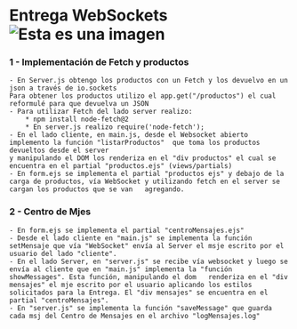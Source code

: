 # Entrega WebSockets  ![Esta es una imagen](https://myoctocat.com/assets/images/base-octocat.svg)
### **1 - Implementación de Fetch y productos**   
    - En Server.js obtengo los productos con un Fetch y los devuelvo en un json a través de io.sockets    
    Para obtener los productos utilizo el app.get("/productos") el cual reformulé para que devuelva un JSON  
    - Para utilizar Fetch del lado server realizo:  
        * npm install node-fetch@2  
        * En server.js realizo require('node-fetch');  
    - En el lado cliente, en main.js, desde el Websocket abierto implemento la función "listarProductos"  que toma los productos devueltos desde el server  
    y manipulando el DOM los renderiza en el "div productos" el cual se encuentra en el partial "productos.ejs" (views/partials)  
    - En form.ejs se implementa el partial "productos ejs" y debajo de la carga de productos, vía WebSocket y utilizando fetch en el server se cargan los productos que se van   agregando.  
### **2 - Centro de Mjes** 
    - En form.ejs se implementa el partial "centroMensajes.ejs"  
    - Desde el lado cliente en "main.js" se implementa la función setMensaje que vía "WebSocket" envía al Server el msje escrito por el usuario del lado "cliente".  
    - En el lado Server, en "server.js" se recibe vía websocket y luego se envía al cliente que en "main.js" implementa la "función showMessages". Esta función, manipulando el dom   renderiza en el "div mensajes" el mje escrito por el usuario aplicando los estilos solicitados para la Entrega. El "div mensajes" se encuentra en el partial "centroMensajes".
    - En "server.js" se implementa la función "saveMessage" que guarda cada msj del Centro de Mensajes en el archivo "logMensajes.log"  
